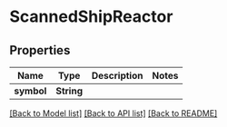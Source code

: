 # ScannedShipReactor

## Properties
Name | Type | Description | Notes
------------ | ------------- | ------------- | -------------
**symbol** | **String** |  | 

[[Back to Model list]](../README.md#documentation-for-models) [[Back to API list]](../README.md#documentation-for-api-endpoints) [[Back to README]](../README.md)


